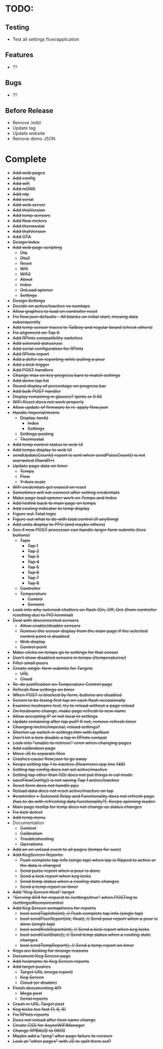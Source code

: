 # TODO:

## Testing

- Test all settings flow/application

## Features

- ??

## Bugs

- ??

## Before Release

- Remove /edit/
- Update tag
- Update website
- Remove demo JSON

# Complete

- ~~Add web pages~~
- ~~Add config~~
- ~~Add wifi~~
- ~~Add mDNS~~
- ~~Add ntp~~
- ~~Add serial~~
- ~~Add web server~~
- ~~Add thisVersion~~
- ~~Add temp sensors~~
- ~~Add flow meters~~
- ~~Add thermostat~~
- ~~Add thatVersion~~
- ~~Add OTA~~
- ~~Design Index~~
- ~~Add web page scripting~~
    - ~~Ota~~
    - ~~Ota2~~
    - ~~Reset~~
    - ~~Wifi~~
    - ~~Wifi2~~
    - ~~About~~
    - ~~Index~~
    - ~~OnLoad spinner~~
    - ~~Settings~~
- ~~Design Settings~~
- ~~Decide on active/inactive vs numtaps~~
- ~~Allow graphics to load on controller reset~~
- ~~Fix flow.json defaults - All blanks on initial start, missing data subsequently~~
- ~~Add temp sensor traces to Tallboy and regular board (check others)~~
- ~~Fix alignment on Tap 0~~
- ~~Add RPints compatibility switches~~
- ~~Add solenoid status/use~~
- ~~Add serial configuration for RPints~~
- ~~Add RPints report~~
- ~~Add a defer on reporting while pulling a pour~~
- ~~Add a kick trigger~~
- ~~Add POST handlers~~
- ~~Change max on key progress bars to match settings~~
- ~~Add demo tap list~~
- ~~Round display of percentage on progress bar~~
- ~~Add bulk POST handler~~
- ~~Display remaining in glasses? (pints or 0.5l)~~
- ~~WiFi Reset does not work properly~~
- ~~Allow update of firmware to re-apply flow.json~~
- ~~Handle Imperial/metric~~
    - ~~Display (web)~~
        - ~~Index~~
        - ~~Settings~~
    - ~~Settings posting~~
    - ~~Thermostat~~
- ~~Add temp control status to web UI~~
- ~~Add temps display to web UI~~
- ~~sendUpdateCount() report is sent when sendPulseCount() is not warranted (RandR+)~~
- ~~Update page data on timer~~
    - ~~Temps~~
    - ~~Flow~~
    - ~~Y-Axis scale~~
- ~~Wifi credentials get erased on reset~~
- ~~Sometimes will not connect after setting credentials~~
- ~~Make page load spinner work on Temps and Index~~
- ~~Add hotlink back to main page on temps~~
- ~~Add cooling indicator to temp display~~
- ~~Figure out Tstat logic~~
- ~~Figure out what to do with tstat.control (if anything)~~
- ~~Add units display to PPU (and maybe others)~~
- ~~See if new POST processor can handle larger form submits (less buttons)~~
    - ~~Taps~~
        - ~~Tap 1~~
        - ~~Tap 2~~
        - ~~Tap 3~~
        - ~~Tap 4~~
        - ~~Tap 5~~
        - ~~Tap 6~~
        - ~~Tap 7~~
        - ~~Tap 8~~
    - ~~Controller~~
    - ~~Temperature~~
        - ~~Control~~
        - ~~Sensors~~
- ~~Look into why solenoid chatters on flash (On, Off, On) (from controller resetting due to PIO terminal)~~
- ~~Deal with disconnected sensors~~
  - ~~Allow enable/disable sensors~~
  - ~~Remove the sensor display from the main page if the selected control point is disabled~~
  - ~~Web display~~
  - ~~Control point~~
- ~~Make clicks on temps go to settings for that sensor~~
- ~~Don't show disabled sensors in temps (/temperatures/)~~
- ~~Filter small pours~~
- ~~Create single-form submits for Targets~~
  - ~~URL~~
  - ~~Cloud~~
- ~~Re-do justification on Temperature Control page~~
- ~~Refresh flow settings on timer~~
- ~~When POST is blocked by form, buttons are disabled~~
- ~~Seeem to be losing first tap on each flash occasionally~~
- ~~Examine hostname test, try to reload without a page reload~~
- ~~On hostname change, make page refresh to new name~~
- ~~Allow accepting IP or not local in settings~~
- ~~Update remaining after tap pull?  If not, remove refresh timer~~
- ~~Changing metric/imperial, reload settings?~~
- ~~Shorten up switch in settings.htm with tapNum~~
- ~~Don't let a kick disable a tap in RPints compat~~
- ~~Look into "unable to retrieve" error when changing pages~~
- ~~Add calibration page~~
- ~~Move JS to separate files~~
- ~~Crashes cause flow.json to go away~~
- ~~Keeps setting tap 1 to inactive (flowmeter.cpp line 148)~~
- ~~Setting tap config does not set active/inactive~~
- ~~Setting tap other than 1(0) does not put things in cal mode~~
- ~~saveFlowConfig() is not saving Tap 1 active/inactive~~
- ~~Reset form does not handle ppu~~
- ~~Reload data does not reset active/inactive on tap~~
- ~~#controller > Solenoid Relay and Functionality does not refresh page (has to do with refreshing data functionality?).  Keeps spinning loader.~~
- ~~Main page tooltip for temp does not change as status changes~~
- ~~Fix kick detect~~
- ~~Add temp menu~~
- Documentation
    - ~~Context~~
    - ~~Calibration~~
    - ~~Troubleshooting~~
    - ~~Operations~~
- ~~Add an on unload event to all pages (temps for sure)~~
- ~~Add KegScreen Reports:~~
    - ~~Push complete tap info (singe tap) when tap is flipped to active or the data is changed~~
    - ~~Send pulse report when a pour is done~~
    - ~~Send a kick report when keg kicks~~
    - ~~Send temp status when a cooling state changes~~
    - ~~Send a temp report on timer~~
- ~~Add "Keg Screen Host" target~~
- ~~"Serving 404 for request to /settings/true" when POSTing to /settings/#sensorcontrol~~
- ~~Add Keg Screen semaphores for reports~~
    - ~~bool sendTapInfo(int);              // Push complete tap info (single tap)~~
    - ~~bool sendPourReport(int, float);    // Send pour report when a pour is done (single tap)~~
    - ~~bool sendKickReport(int);           // Send a kick report when keg kicks~~
    - ~~bool sendCoolState();               // Send temp status when a cooling state changes~~
    - ~~bool sendTempReport();              // Send a temp report on timer~~
- ~~Kegs are kicking for strange reasons~~
- ~~Document Keg Screen page~~
- ~~Add hostname to Keg Screen reports~~
- ~~Add target pushes~~
    - ~~Target URL (mega report)~~
    - ~~Keg Screen~~
    - ~~Cloud (or disable)~~
- ~~Finish documenting API~~
    - ~~Mega post~~
    - ~~Serial reports~~
- ~~Crash in URL Target post~~
- ~~Keg kicks too fast (1, 6, 8)~~
- ~~Fix RPints reports~~
- ~~Does not reload after host name change~~
- ~~Create CSS for AsyncWiFiManager~~
- ~~Change RPBAUD to 9600~~
- ~~Maybe add a "ping" after page failure to recover~~
- ~~Look at "other pages" with JS to split them out?~~
